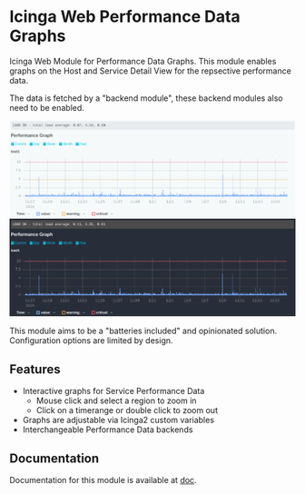 # Icinga Web Performance Data Graphs

Icinga Web Module for Performance Data Graphs. This module enables graphs on the Host and Service Detail View for
the repsective performance data.

The data is fetched by a "backend module", these backend modules also need to be enabled.

![Graphs Light](doc/_images/screenshot_light.png)
![Graphs Dark](doc/_images/screenshot_dark.png)

This module aims to be a "batteries included" and opinionated solution.
Configuration options are limited by design.

## Features

* Interactive graphs for Service Performance Data
  * Mouse click and select a region to zoom in
  * Click on a timerange or double click to zoom out
* Graphs are adjustable via Icinga2 custom variables
* Interchangeable Performance Data backends

## Documentation

Documentation for this module is available at [doc](doc/).
